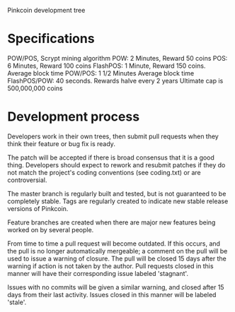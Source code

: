 
Pinkcoin development tree

Specifications
===========================

POW/POS, Scrypt mining algorithm
POW: 2 Minutes, Reward 50 coins
POS: 6 Minutes, Reward 100 coins
FlashPOS: 1 Minute, Reward 150 coins.
Average block time POW/POS: 1 1/2 Minutes
Average block time FlashPOS/POW: 40 seconds.
Rewards halve every 2 years
Ultimate cap is 500,000,000 coins


Development process
===========================

Developers work in their own trees, then submit pull requests when
they think their feature or bug fix is ready.

The patch will be accepted if there is broad consensus that it is a
good thing.  Developers should expect to rework and resubmit patches
if they do not match the project's coding conventions (see coding.txt)
or are controversial.

The master branch is regularly built and tested, but is not guaranteed
to be completely stable. Tags are regularly created to indicate new
stable release versions of Pinkcoin.

Feature branches are created when there are major new features being
worked on by several people.

From time to time a pull request will become outdated. If this occurs, and
the pull is no longer automatically mergeable; a comment on the pull will
be used to issue a warning of closure. The pull will be closed 15 days
after the warning if action is not taken by the author. Pull requests closed
in this manner will have their corresponding issue labeled 'stagnant'.

Issues with no commits will be given a similar warning, and closed after
15 days from their last activity. Issues closed in this manner will be 
labeled 'stale'.
